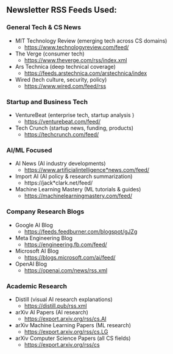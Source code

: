 ## Newsletter RSS Feeds Used:

### General Tech & CS News

- MIT Technology Review (emerging tech across CS domains)
  - https://www.technologyreview.com/feed/
- The Verge (consumer tech)
  - https://www.theverge.com/rss/index.xml
- Ars Technica (deep technical coverage)
  - https://feeds.arstechnica.com/arstechnica/index
- Wired (tech culture, security, policy)
  - https://www.wired.com/feed/rss

### Startup and Business Tech

- VentureBeat (enterprise tech, startup analysis )
  - https://venturebeat.com/feed/
- Tech Crunch (startup news, funding, products)
  - https://techcrunch.com/feed/

### AI/ML Focused

- AI News (AI industry developments)
  - https://www.artificialintelligence*news.com/feed/
- Import AI (AI policy & research summarization)
  - https://jack\*clark.net/feed/
- Machine Learning Mastery (ML tutorials & guides)
  - https://machinelearningmastery.com/feed/

### Company Research Blogs

- Google AI Blog
  - https://feeds.feedburner.com/blogspot/gJZg
- Meta Engineering Blog
  - https://engineering.fb.com/feed/
- Microsoft AI Blog
  - https://blogs.microsoft.com/ai/feed/
- OpenAI Blog
  - https://openai.com/news/rss.xml

### Academic Research

- Distill (visual AI research explanations)
  - https://distill.pub/rss.xml
- arXiv AI Papers (AI research)
  - https://export.arxiv.org/rss/cs.AI
- arXiv Machine Learning Papers (ML research)
  - https://export.arxiv.org/rss/cs.LG
- arXiv Computer Science Papers (all CS fields)
  - https://export.arxiv.org/rss/cs
